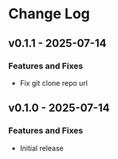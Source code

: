 # Change Log

## v0.1.1 - 2025-07-14

### Features and Fixes

- Fix git clone repo url

## v0.1.0 - 2025-07-14

### Features and Fixes

- Initial release
